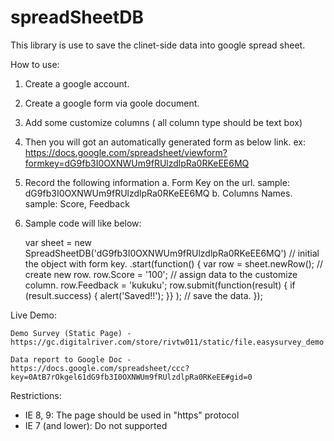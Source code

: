 spreadSheetDB
=============
This library is use to save the clinet-side data into google spread sheet.


How to use:
  1. Create a google account.
  2. Create a google form via goole document.
  3. Add some customize columns ( all column type should be text box)
  4. Then you will got an automatically generated form as below link.
      ex: https://docs.google.com/spreadsheet/viewform?formkey=dG9fb3I0OXNWUm9fRUlzdlpRa0RKeEE6MQ

  4. Record the following information
      a. Form Key on the url. sample: dG9fb3I0OXNWUm9fRUlzdlpRa0RKeEE6MQ
      b. Columns Names. sample: Score, Feedback

  5. Sample code will like below:
      
      var sheet = new SpreadSheetDB('dG9fb3I0OXNWUm9fRUlzdlpRa0RKeEE6MQ') // initial the object with form key.
        .start(function() { 
          var row = sheet.newRow(); // create new row.
          row.Score = '100';        // assign data to the customize column.
          row.Feedback = 'kukuku';
          row.submit(function(result) { if (result.success) { alert('Saved!!'); }} ); // save the data.
        });


Live Demo:

    Demo Survey (Static Page) - 
    https://gc.digitalriver.com/store/rivtw011/static/file.easysurvey_demo
    
    Data report to Google Doc - 
    https://docs.google.com/spreadsheet/ccc?key=0AtB7rOkgel61dG9fb3I0OXNWUm9fRUlzdlpRa0RKeEE#gid=0


Restrictions:
  * IE 8, 9: The page should be used in "https" protocol
  * IE 7 (and lower): Do not supported
  
